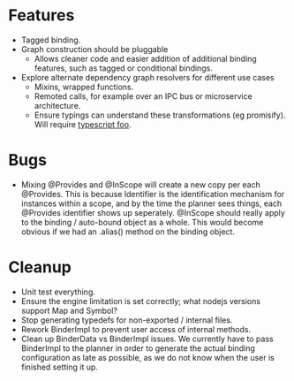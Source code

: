 
# Features
- Tagged binding.
- Graph construction should be pluggable
    - Allows cleaner code and easier addition of additional binding features, such as tagged or conditional bindings.
- Explore alternate dependency graph resolvers for different use cases
    - Mixins, wrapped functions.
    - Remoted calls, for example over an IPC bus or microservice architecture.
    - Ensure typings can understand these transformations (eg promisify).  Will require [typescript foo](https://github.com/Microsoft/TypeScript/pull/21496).


# Bugs
- Mixing @Provides and @InScope will create a new copy per each @Provides.  This is because Identifier is the identification mechanism for
instances within a scope, and by the time the planner sees things, each @Provides identifier shows up seperately.  @InScope should really
apply to the binding / auto-bound object as a whole.  This would become obvious if we had an .alias() method on the binding object.


# Cleanup
- Unit test everything.
- Ensure the engine limitation is set correctly; what nodejs versions support Map and Symbol?
- Stop generating typedefs for non-exported / internal files.
- Rework BinderImpl to prevent user access of internal methods.
- Clean up BinderData vs BinderImpl issues.  We currently have to pass BinderImpl to the planner in order to generate the 
actual binding configuration as late as possible, as we do not know when the user is finished setting it up.